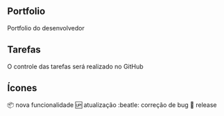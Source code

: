 ## Portfolio
 Portfolio do desenvolvedor

## Tarefas
 O controle das tarefas será realizado no GitHub

## Ícones

:package: nova funcionalidade
:up: atualização
:beatle: correção de bug
:checkered_flag: release
